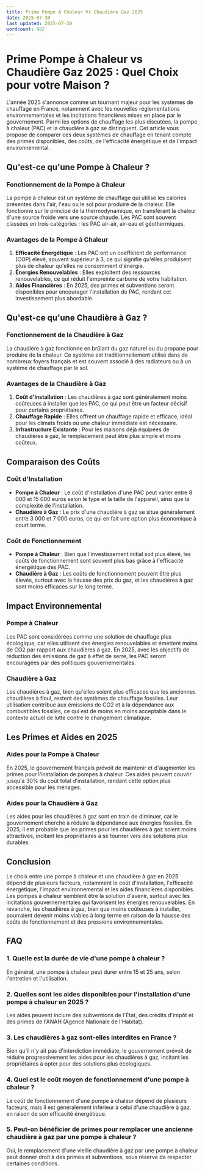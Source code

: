 ```yaml
---
title: Prime Pompe A Chaleur Vs Chaudière Gaz 2025
date: 2025-07-30
last_updated: 2025-07-30
wordcount: 982
---
```


# Prime Pompe à Chaleur vs Chaudière Gaz 2025 : Quel Choix pour votre Maison ?

L'année 2025 s'annonce comme un tournant majeur pour les systèmes de chauffage en France, notamment avec les nouvelles réglementations environnementales et les incitations financières mises en place par le gouvernement. Parmi les options de chauffage les plus discutées, la pompe à chaleur (PAC) et la chaudière à gaz se distinguent. Cet article vous propose de comparer ces deux systèmes de chauffage en tenant compte des primes disponibles, des coûts, de l'efficacité énergétique et de l'impact environnemental.

## Qu'est-ce qu'une Pompe à Chaleur ?

### Fonctionnement de la Pompe à Chaleur

La pompe à chaleur est un système de chauffage qui utilise les calories présentes dans l'air, l'eau ou le sol pour produire de la chaleur. Elle fonctionne sur le principe de la thermodynamique, en transférant la chaleur d'une source froide vers une source chaude. Les PAC sont souvent classées en trois catégories : les PAC air-air, air-eau et géothermiques.

### Avantages de la Pompe à Chaleur

1. **Efficacité Énergétique** : Les PAC ont un coefficient de performance (COP) élevé, souvent supérieur à 3, ce qui signifie qu'elles produisent plus de chaleur qu'elles ne consomment d'énergie.
2. **Énergies Renouvelables** : Elles exploitent des ressources renouvelables, ce qui réduit l'empreinte carbone de votre habitation.
3. **Aides Financières** : En 2025, des primes et subventions seront disponibles pour encourager l'installation de PAC, rendant cet investissement plus abordable.

## Qu'est-ce qu'une Chaudière à Gaz ?

### Fonctionnement de la Chaudière à Gaz

La chaudière à gaz fonctionne en brûlant du gaz naturel ou du propane pour produire de la chaleur. Ce système est traditionnellement utilisé dans de nombreux foyers français et est souvent associé à des radiateurs ou à un système de chauffage par le sol.

### Avantages de la Chaudière à Gaz

1. **Coût d'Installation** : Les chaudières à gaz sont généralement moins coûteuses à installer que les PAC, ce qui peut être un facteur décisif pour certains propriétaires.
2. **Chauffage Rapide** : Elles offrent un chauffage rapide et efficace, idéal pour les climats froids où une chaleur immédiate est nécessaire.
3. **Infrastructure Existante** : Pour les maisons déjà équipées de chaudières à gaz, le remplacement peut être plus simple et moins coûteux.

## Comparaison des Coûts

### Coût d'Installation

- **Pompe à Chaleur** : Le coût d'installation d'une PAC peut varier entre 8 000 et 15 000 euros selon le type et la taille de l'appareil, ainsi que la complexité de l'installation.
- **Chaudière à Gaz** : Le prix d'une chaudière à gaz se situe généralement entre 3 000 et 7 000 euros, ce qui en fait une option plus économique à court terme.

### Coût de Fonctionnement

- **Pompe à Chaleur** : Bien que l'investissement initial soit plus élevé, les coûts de fonctionnement sont souvent plus bas grâce à l'efficacité énergétique des PAC.
- **Chaudière à Gaz** : Les coûts de fonctionnement peuvent être plus élevés, surtout avec la hausse des prix du gaz, et les chaudières à gaz sont moins efficaces sur le long terme.

## Impact Environnemental

### Pompe à Chaleur

Les PAC sont considérées comme une solution de chauffage plus écologique, car elles utilisent des énergies renouvelables et émettent moins de CO2 par rapport aux chaudières à gaz. En 2025, avec les objectifs de réduction des émissions de gaz à effet de serre, les PAC seront encouragées par des politiques gouvernementales.

### Chaudière à Gaz

Les chaudières à gaz, bien qu'elles soient plus efficaces que les anciennes chaudières à fioul, restent des systèmes de chauffage fossiles. Leur utilisation contribue aux émissions de CO2 et à la dépendance aux combustibles fossiles, ce qui est de moins en moins acceptable dans le contexte actuel de lutte contre le changement climatique.

## Les Primes et Aides en 2025

### Aides pour la Pompe à Chaleur

En 2025, le gouvernement français prévoit de maintenir et d'augmenter les primes pour l'installation de pompes à chaleur. Ces aides peuvent couvrir jusqu'à 30% du coût total d'installation, rendant cette option plus accessible pour les ménages.

### Aides pour la Chaudière à Gaz

Les aides pour les chaudières à gaz sont en train de diminuer, car le gouvernement cherche à réduire la dépendance aux énergies fossiles. En 2025, il est probable que les primes pour les chaudières à gaz soient moins attractives, incitant les propriétaires à se tourner vers des solutions plus durables.

## Conclusion

Le choix entre une pompe à chaleur et une chaudière à gaz en 2025 dépend de plusieurs facteurs, notamment le coût d'installation, l'efficacité énergétique, l'impact environnemental et les aides financières disponibles. Les pompes à chaleur semblent être la solution d'avenir, surtout avec les incitations gouvernementales qui favorisent les énergies renouvelables. En revanche, les chaudières à gaz, bien que moins coûteuses à installer, pourraient devenir moins viables à long terme en raison de la hausse des coûts de fonctionnement et des pressions environnementales.

## FAQ

### 1. Quelle est la durée de vie d'une pompe à chaleur ?

En général, une pompe à chaleur peut durer entre 15 et 25 ans, selon l'entretien et l'utilisation.

### 2. Quelles sont les aides disponibles pour l'installation d'une pompe à chaleur en 2025 ?

Les aides peuvent inclure des subventions de l'État, des crédits d'impôt et des primes de l'ANAH (Agence Nationale de l'Habitat).

### 3. Les chaudières à gaz sont-elles interdites en France ?

Bien qu'il n'y ait pas d'interdiction immédiate, le gouvernement prévoit de réduire progressivement les aides pour les chaudières à gaz, incitant les propriétaires à opter pour des solutions plus écologiques.

### 4. Quel est le coût moyen de fonctionnement d'une pompe à chaleur ?

Le coût de fonctionnement d'une pompe à chaleur dépend de plusieurs facteurs, mais il est généralement inférieur à celui d'une chaudière à gaz, en raison de son efficacité énergétique.

### 5. Peut-on bénéficier de primes pour remplacer une ancienne chaudière à gaz par une pompe à chaleur ?

Oui, le remplacement d'une vieille chaudière à gaz par une pompe à chaleur peut donner droit à des primes et subventions, sous réserve de respecter certaines conditions.